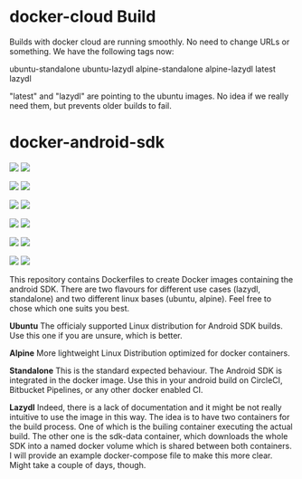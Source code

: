 # docker-cloud Build

Builds with docker cloud are running smoothly. No need to change URLs or something. We have the following tags now:

ubuntu-standalone
ubuntu-lazydl
alpine-standalone
alpine-lazydl
latest
lazydl

"latest" and "lazydl" are pointing to the ubuntu images. No idea if we really need them, but prevents older builds to fail.


# docker-android-sdk
[![](https://images.microbadger.com/badges/version/runmymind/docker-android-sdk.svg)](https://microbadger.com/images/runmymind/docker-android-sdk "Get your own version badge on microbadger.com")
[![](https://images.microbadger.com/badges/image/runmymind/docker-android-sdk.svg)](https://microbadger.com/images/runmymind/docker-android-sdk "Get your own image badge on microbadger.com")

[![](https://images.microbadger.com/badges/version/runmymind/docker-android-sdk:lazydl.svg)](https://microbadger.com/images/runmymind/docker-android-sdk:lazydl "Get your own version badge on microbadger.com")
[![](https://images.microbadger.com/badges/image/runmymind/docker-android-sdk:lazydl.svg)](https://microbadger.com/images/runmymind/docker-android-sdk:lazydl "Get your own image badge on microbadger.com")

[![](https://images.microbadger.com/badges/version/runmymind/docker-android-sdk:ubuntu-lazydl.svg)](https://microbadger.com/images/runmymind/docker-android-sdk:ubuntu-lazydl "Get your own version badge on microbadger.com")
[![](https://images.microbadger.com/badges/image/runmymind/docker-android-sdk:ubuntu-lazydl.svg)](https://microbadger.com/images/runmymind/docker-android-sdk:ubuntu-lazydl "Get your own image badge on microbadger.com")

[![](https://images.microbadger.com/badges/version/runmymind/docker-android-sdk:ubuntu-standalone.svg)](https://microbadger.com/images/runmymind/docker-android-sdk:ubuntu-standalone "Get your own version badge on microbadger.com")
[![](https://images.microbadger.com/badges/image/runmymind/docker-android-sdk:ubuntu-standalone.svg)](https://microbadger.com/images/runmymind/docker-android-sdk:ubuntu-standalone "Get your own image badge on microbadger.com")

[![](https://images.microbadger.com/badges/version/runmymind/docker-android-sdk:alpine-lazydl.svg)](https://microbadger.com/images/runmymind/docker-android-sdk:alpine-lazydl "Get your own version badge on microbadger.com")
[![](https://images.microbadger.com/badges/image/runmymind/docker-android-sdk:alpine-lazydl.svg)](https://microbadger.com/images/runmymind/docker-android-sdk:alpine-lazydl "Get your own image badge on microbadger.com")

[![](https://images.microbadger.com/badges/version/runmymind/docker-android-sdk:alpine-standalone.svg)](https://microbadger.com/images/runmymind/docker-android-sdk:alpine-standalone "Get your own version badge on microbadger.com")
[![](https://images.microbadger.com/badges/image/runmymind/docker-android-sdk:alpine-standalone.svg)](https://microbadger.com/images/runmymind/docker-android-sdk:alpine-standalone "Get your own image badge on microbadger.com")


This repository contains Dockerfiles to create Docker images containing the android SDK. There are two flavours for different use cases (lazydl, standalone) and two different linux bases (ubuntu, alpine). Feel free to chose which one suits you best.

**Ubuntu**
The officialy supported Linux distribution for Android SDK builds. Use this one if you are unsure, which is better.

**Alpine**
More lightweight Linux Distribution optimized for docker containers.

**Standalone**
This is the standard expected behaviour. The Android SDK is integrated in the docker image. Use this in your android build on CircleCI, Bitbucket Pipelines, or any other docker enabled CI.

**Lazydl**
Indeed, there is a lack of documentation and it might be not really intuitive to use the image in this way. The idea is to have two containers for the build process. One of which is the builing container executing the actual build. The other one is the sdk-data container, which downloads the whole SDK into a named docker volume which is shared between both containers.
I will provide an example docker-compose file to make this more clear. Might take a couple of days, though.
